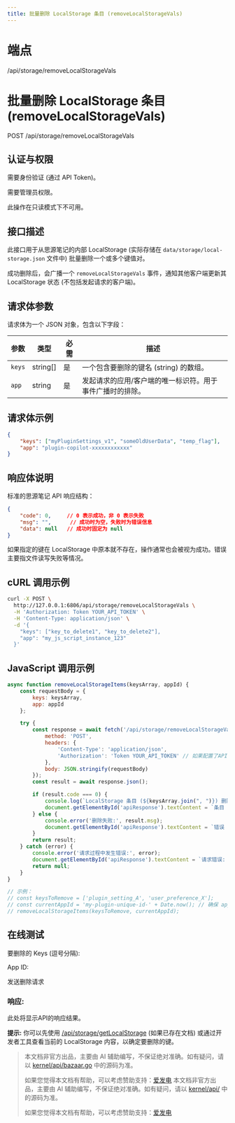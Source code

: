```yaml
---
title: 批量删除 LocalStorage 条目 (removeLocalStorageVals)
---
```

# 端点

/api/storage/removeLocalStorageVals

# 批量删除 LocalStorage 条目 (removeLocalStorageVals)

POST /api/storage/removeLocalStorageVals

## 认证与权限

需要身份验证 (通过 API Token)。

需要管理员权限。

此操作在只读模式下不可用。

## 接口描述

此接口用于从思源笔记的内部 LocalStorage (实际存储在 `data/storage/local-storage.json` 文件中) 批量删除一个或多个键值对。

成功删除后，会广播一个 `removeLocalStorageVals` 事件，通知其他客户端更新其 LocalStorage 状态 (不包括发起请求的客户端)。

## 请求体参数

请求体为一个 JSON 对象，包含以下字段：

| 参数 | 类型 | 必需 | 描述 |
| --- | --- | --- | --- |
| `keys` | string\[\] | 是 | 一个包含要删除的键名 (string) 的数组。 |
| `app` | string | 是 | 发起请求的应用/客户端的唯一标识符。用于事件广播时的排除。 |

## 请求体示例

```json
{
    "keys": ["myPluginSettings_v1", "someOldUserData", "temp_flag"],
    "app": "plugin-copilot-xxxxxxxxxxxx"
}
```

## 响应体说明

标准的思源笔记 API 响应结构：

```json
{
    "code": 0,     // 0 表示成功，非 0 表示失败
    "msg": "",      // 成功时为空，失败时为错误信息
    "data": null   // 成功时固定为 null
}
```

如果指定的键在 LocalStorage 中原本就不存在，操作通常也会被视为成功。错误主要指文件读写失败等情况。

## cURL 调用示例

```bash
curl -X POST \
  http://127.0.0.1:6806/api/storage/removeLocalStorageVals \
  -H 'Authorization: Token YOUR_API_TOKEN' \
  -H 'Content-Type: application/json' \
  -d '{
    "keys": ["key_to_delete1", "key_to_delete2"],
    "app": "my_js_script_instance_123"
  }'
```

## JavaScript 调用示例

```javascript
async function removeLocalStorageItems(keysArray, appId) {
    const requestBody = {
        keys: keysArray,
        app: appId
    };

    try {
        const response = await fetch('/api/storage/removeLocalStorageVals', {
            method: 'POST',
            headers: {
                'Content-Type': 'application/json',
                'Authorization': 'Token YOUR_API_TOKEN' // 如果配置了API Token
            },
            body: JSON.stringify(requestBody)
        });
        const result = await response.json();

        if (result.code === 0) {
            console.log(`LocalStorage 条目 (${keysArray.join(", ")}) 删除成功。`);
            document.getElementById('apiResponse').textContent = `条目 (${keysArray.join(", ")}) 删除成功。`;
        } else {
            console.error('删除失败:', result.msg);
            document.getElementById('apiResponse').textContent = `错误 ${result.code}: ${result.msg}`;
        }
        return result;
    } catch (error) {
        console.error('请求过程中发生错误:', error);
        document.getElementById('apiResponse').textContent = `请求错误: ${error.message}`;
        return null;
    }
}

// 示例：
// const keysToRemove = ['plugin_setting_A', 'user_preference_X'];
// const currentAppId = 'my-plugin-unique-id-' + Date.now(); // 确保 app ID 唯一性以避免自己收到广播
// removeLocalStorageItems(keysToRemove, currentAppId);
```

## 在线测试

要删除的 Keys (逗号分隔): 

App ID: 

发送删除请求

### 响应:

此处将显示API的响应结果。

**提示:** 你可以先使用 [/api/storage/getLocalStorage](./getLocalStorage.html) (如果已存在文档) 或通过开发者工具查看当前的 LocalStorage 内容，以确定要删除的键。
> 本文档非官方出品，主要由 AI 辅助编写，不保证绝对准确。如有疑问，请以 [kernel/api/bazaar.go](https://github.com/siyuan-note/siyuan/blob/master/kernel/api/bazaar.go) 中的源码为准。
> 
> 如果您觉得本文档有帮助，可以考虑赞助支持：[爱发电](https://afdian.com/a/leolee9086?tab=feed)
> 本文档非官方出品，主要由 AI 辅助编写，不保证绝对准确。如有疑问，请以 [kernel/api/](https://github.com/siyuan-note/siyuan/blob/master/kernel/api/) 中的源码为准。
> 
> 如果您觉得本文档有帮助，可以考虑赞助支持：[爱发电](https://afdian.com/a/leolee9086?tab=feed)
